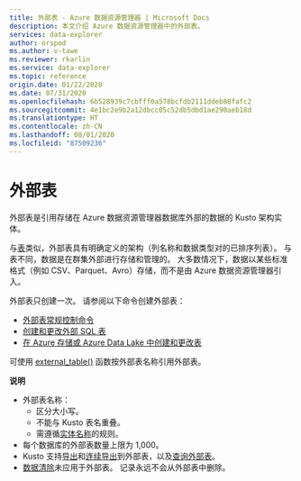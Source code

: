 ```yaml
---
title: 外部表 - Azure 数据资源管理器 | Microsoft Docs
description: 本文介绍 Azure 数据资源管理器中的外部表。
services: data-explorer
author: orspod
ms.author: v-tawe
ms.reviewer: rkarlin
ms.service: data-explorer
ms.topic: reference
origin.date: 01/22/2020
ms.date: 07/31/2020
ms.openlocfilehash: 6b528939c7cbfff0a578bcfdb2111ddeb80fafc2
ms.sourcegitcommit: 4e1bc2e9b2a12dbcc05c52db5dbd1ae290aeb18d
ms.translationtype: HT
ms.contentlocale: zh-CN
ms.lasthandoff: 08/01/2020
ms.locfileid: "87509236"
---
```

# <a name="external-tables"></a>外部表

外部表是引用存储在 Azure 数据资源管理器数据库外部的数据的 Kusto 架构实体。

与[表](tables.md)类似，外部表具有明确定义的架构（列名称和数据类型对的已排序列表）。 与表不同，数据是在群集外部进行存储和管理的。 大多数情况下，数据以某些标准格式（例如 CSV、Parquet、Avro）存储，而不是由 Azure 数据资源管理器引入。

外部表只创建一次。 请参阅以下命令创建外部表：
* [外部表常规控制命令](../../management/externaltables.md)
* [创建和更改外部 SQL 表](../../management/external-sql-tables.md)
* [在 Azure 存储或 Azure Data Lake 中创建和更改表](../../management/external-tables-azurestorage-azuredatalake.md)

可使用 [external_table()](../../query/externaltablefunction.md) 函数按外部表名称引用外部表。 

**说明**

* 外部表名称：
   * 区分大小写。
   * 不能与 Kusto 表名重叠。
   * 需遵循[实体名称](./entity-names.md)的规则。
* 每个数据库的外部表数量上限为 1,000。
* Kusto 支持[导出](../../management/data-export/export-data-to-an-external-table.md)和[连续导出](../../management/data-export/continuous-data-export.md)到外部表，以及[查询外部表](../../../data-lake-query-data.md)。
* [数据清除](../../concepts/data-purge.md)未应用于外部表。 记录永远不会从外部表中删除。
